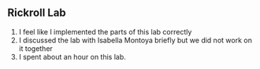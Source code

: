 ## Rickroll Lab
1. I feel like I implemented the parts of this lab correctly
2. I discussed the lab with Isabella Montoya briefly but we did not work on it together
3. I spent about an hour on this lab.
